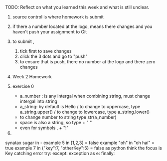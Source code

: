 TODO: Reflect on what you learned this week and what is still unclear.
1. source control is where homework is submit
2. if there a number located at the logo, means there changes and you haven't push your assignment to Git
3. to submit ,
	1. tick first to save changes
	2. click the 3 dots and go to "push"
	3. to ensure that is push, there no number at the logo and there zero changes

4. Week 2 Homework
5. exercise 0 
	- a_number : is any intergal when combining string, must change intergal into string
	- a_string: by default is Hello 
		/ to change to uppercase, type a_string.upper()
		/ to change to lowercase, type a_string.lower()
	- to change number to string type str(a_number)
	- space is also a string, so type + " "
	- even for symbols , + "!"
6. 
synatax sugar
in  - example 5 in [1,2,3] = false
	example "oh" in "oh hai" = true
	example 7 in {"key":7, "otherKey":5} = false as python think the focus is Key
catching error 
try: 
except: exception as e:
finally: